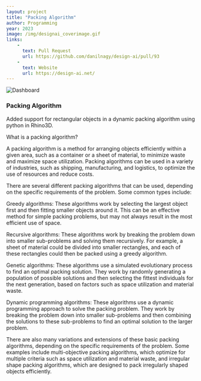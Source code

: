 ```yaml
---
layout: project
title: "Packing Algorithm"
author: Programming
year: 2023
image: /img/designai_coverimage.gif
links:
    -
      text: Pull Request
      url: https://github.com/danilnagy/design-ai/pull/93
    -
      text: Website
      url: https://design-ai.net/
---
```

![Dashboard](/img/designai_coverimage.gif)
### Packing Algorithm

Added support for rectangular objects in a dynamic packing algorithm using python in Rhino3D.

What is a packing algorithm?


A packing algorithm is a method for arranging objects efficiently within a given area, such as a container or a sheet of material, to minimize waste and maximize space utilization. Packing algorithms can be used in a variety of industries, such as shipping, manufacturing, and logistics, to optimize the use of resources and reduce costs.

There are several different packing algorithms that can be used, depending on the specific requirements of the problem. Some common types include:

Greedy algorithms: These algorithms work by selecting the largest object first and then fitting smaller objects around it. This can be an effective method for simple packing problems, but may not always result in the most efficient use of space.

Recursive algorithms: These algorithms work by breaking the problem down into smaller sub-problems and solving them recursively. For example, a sheet of material could be divided into smaller rectangles, and each of these rectangles could then be packed using a greedy algorithm.

Genetic algorithms: These algorithms use a simulated evolutionary process to find an optimal packing solution. They work by randomly generating a population of possible solutions and then selecting the fittest individuals for the next generation, based on factors such as space utilization and material waste.

Dynamic programming algorithms: These algorithms use a dynamic programming approach to solve the packing problem. They work by breaking the problem down into smaller sub-problems and then combining the solutions to these sub-problems to find an optimal solution to the larger problem.

There are also many variations and extensions of these basic packing algorithms, depending on the specific requirements of the problem. Some examples include multi-objective packing algorithms, which optimize for multiple criteria such as space utilization and material waste, and irregular shape packing algorithms, which are designed to pack irregularly shaped objects efficiently.